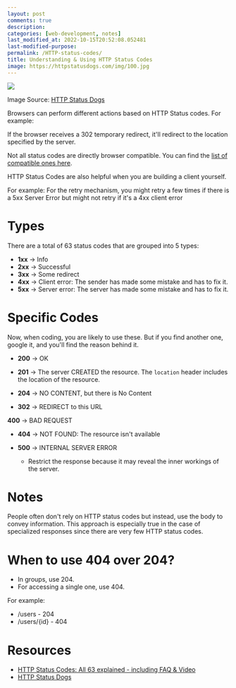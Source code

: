 ```yaml
---
layout: post
comments: true
description: 
categories: [web-development, notes]
last_modified_at: 2022-10-15T20:52:08.052481
last-modified-purpose:
permalink: /HTTP-status-codes/
title: Understanding & Using HTTP Status Codes
image: https://httpstatusdogs.com/img/100.jpg
---
```

![](https://httpstatusdogs.com/img/100.jpg)

Image Source: [HTTP Status Dogs](https://httpstatusdogs.com/)

Browsers can perform different actions based on HTTP Status codes. For example:

If the browser receives a 302 temporary redirect, it'll redirect to the location specified by the server.

Not all status codes are directly browser compatible. You can find the [list of compatible ones here](https://developer.mozilla.org/en-US/docs/Web/HTTP/Status#browser_compatibility).

HTTP Status Codes are also helpful when you are building a client yourself. 

For example: For the retry mechanism, you might retry a few times if there is a 5xx  Server Error but might not retry if it's a 4xx client error

# Types

There are a total of 63 status codes that are grouped into 5 types:

- **1xx** → Info
- **2xx** → Successful
- **3xx** → Some redirect
- **4xx** → Client error: The sender has made some mistake and has to fix it.
- **5xx** → Server error: The server has made some mistake and has to fix it.

# Specific Codes

Now, when coding, you are likely to use these. But if you find another one, google it, and you'll find the reason behind it.

- **200** → OK
- **201** → The server CREATED the resource. The `location` header includes the location of the resource.
- **204** → NO CONTENT, but there is No Content

- **302** → REDIRECT to this URL

**400** -> BAD REQUEST
- **404** → NOT FOUND: The resource isn't available

- **500** → INTERNAL SERVER ERROR
	- Restrict the response because it may reveal the inner workings of the server.

# Notes

People often don't rely on HTTP status codes but instead, use the body to convey information. This approach is especially true in the case of specialized responses since there are very few HTTP status codes.

# When to use 404 over 204?

- In groups, use 204.
- For accessing a single one, use 404.

For example:

- /users - 204
- /users/{id} - 404

# Resources

- [HTTP Status Codes: All 63 explained - including FAQ & Video](https://umbraco.com/knowledge-base/http-status-codes/)
- [HTTP Status Dogs](https://httpstatusdogs.com/)